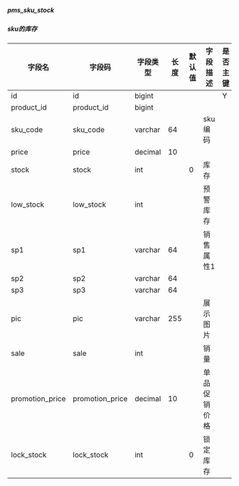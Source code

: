
##### pms_sku_stock
##### sku的库存
|字段名|字段码|字段类型|长度|默认值|字段描述|是否主键|
|----|----|----|----|----|----|----|
|id|id|bigint||||Y|
|product_id|product_id|bigint|||||
|sku_code|sku_code|varchar|64||sku编码||
|price|price|decimal|10||||
|stock|stock|int||0|库存||
|low_stock|low_stock|int|||预警库存||
|sp1|sp1|varchar|64||销售属性1||
|sp2|sp2|varchar|64||||
|sp3|sp3|varchar|64||||
|pic|pic|varchar|255||展示图片||
|sale|sale|int|||销量||
|promotion_price|promotion_price|decimal|10||单品促销价格||
|lock_stock|lock_stock|int||0|锁定库存||
